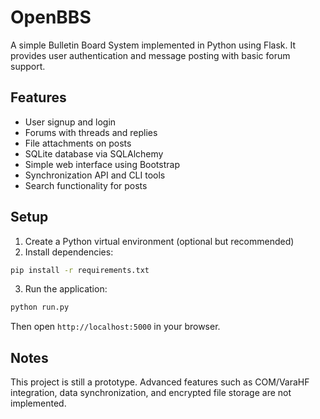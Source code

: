 # OpenBBS

A simple Bulletin Board System implemented in Python using Flask. It provides user authentication and message posting with basic forum support.

## Features

- User signup and login
- Forums with threads and replies
- File attachments on posts
- SQLite database via SQLAlchemy
- Simple web interface using Bootstrap
- Synchronization API and CLI tools
- Search functionality for posts

## Setup

1. Create a Python virtual environment (optional but recommended)
2. Install dependencies:

```bash
pip install -r requirements.txt
```

3. Run the application:

```bash
python run.py
```

Then open `http://localhost:5000` in your browser.

## Notes

This project is still a prototype. Advanced features such as COM/VaraHF integration, data synchronization, and encrypted file storage are not implemented.
